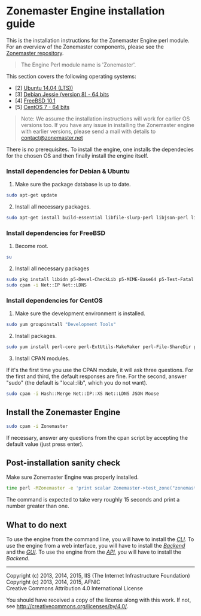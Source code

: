 # Zonemaster Engine installation guide

This is the installation instructions for the Zonemaster Engine perl
module. For an overview of the Zonemaster components, please see the
[Zonemaster repository](https://github.com/dotse/zonemaster).

>
> The Engine Perl module name is 'Zonemaster'.
>


This section covers the following operating systems:

 * [2] <a href="#Debian">Ubuntu 14.04 (LTS))</a>
 * [3] <a href="#Debian">Debian Jessie (version 8) - 64 bits</a>
 * [4] <a href="#FreeBSD">FreeBSD 10.1</a>
 * [5] <a href="#CentOS">CentOS 7 - 64 bits</a>

>
> Note: We assume the installation instructions will work for earlier OS
> versions too. If you have any issue in installing the Zonemaster engine with
> earlier versions, please send a mail with details to contact@zonemaster.net
>

There is no prerequisites. To install the engine, one installs the dependecies
for the chosen OS and then finally install the engine itself.

### <a name="Debian"></a> Install dependencies for Debian & Ubuntu

1) Make sure the package database is up to date.

```sh
sudo apt-get update
```

2) Install all necessary packages.

```sh
sudo apt-get install build-essential libfile-slurp-perl libjson-perl liblist-moreutils-perl libio-socket-inet6-perl libmodule-find-perl libmoose-perl libfile-sharedir-perl libhash-merge-perl libreadonly-perl libmail-rfc822-address-perl libintl-xs-perl libssl-dev libdevel-checklib-perl libtest-fatal-perl libtie-simple-perl libio-capture-perl libgeography-countries-perl libidn11-dev gettext
```


### <a name="FreeBSD"></a> Install dependencies for FreeBSD 

1) Become root.

```sh
su
```

2) Install all necessary packages

```sh
sudo pkg install libidn p5-Devel-CheckLib p5-MIME-Base64 p5-Test-Fatal p5-JSON-PP p5-IO-Socket-INET6 p5-Moose p5-Module-Find p5-JSON p5-File-ShareDir p5-File-Slurp p5-Mail-RFC822-Address p5-Hash-Merge p5-Time-HiRes p5-Locale-libintl p5-Readonly-XS p5-Tie-Simple p5-Math-BigInt p5-IP-Country p5-IO-Capture p5-List-MoreUtils
sudo cpan -i Net::IP Net::LDNS
```


### <a name="CentOS"></a> Install dependencies for CentOS 

1) Make sure the development environment is installed.

```sh
sudo yum groupinstall "Development Tools"
```

2) Install packages.

```sh
sudo yum install perl-core perl-ExtUtils-MakeMaker perl-File-ShareDir perl-File-Slurp perl-IO-Socket-INET6 perl-JSON perl-List-MoreUtils perl-Readonly perl-Time-HiRes perl-YAML libidn-devel perl-libintl perl-Devel-CheckLib openssl-devel perl-Test-Fatal
```

3) Install CPAN modules.

If it's the first time you use the CPAN module, it will ask three questions.
For the first and third, the default responses are fine. For the second, answer
"sudo" (the default is "local::lib", which you do not want).

```sh
sudo cpan -i Hash::Merge Net::IP::XS Net::LDNS JSON Moose
```

## Install the Zonemaster Engine

```sh
sudo cpan -i Zonemaster
```

If necessary, answer any questions from the cpan script by accepting the default value (just press enter).


## Post-installation sanity check

Make sure Zonemaster Engine was properly installed.

```sh
time perl -MZonemaster -e 'print scalar Zonemaster->test_zone("zonemaster.net"), "\n"'
```

The command is expected to take very roughly 15 seconds and print a number
greater than one.

## What to do next

To use the engine from the command line, you will have to install the
*[CLI](https://github.com/dotse/zonemaster-cli/blob/master/docs/installation.md)*. 
To use the engine from a web interface, you will have to install the
*[Backend](https://github.com/dotse/zonemaster-backend/blob/master/docs/installation.md)* and
the
*[GUI](https://github.com/dotse/zonemaster-gui/blob/master/docs/installation.md)*. 
To use the engine from the
*[API](https://github.com/dotse/zonemaster-backend/blob/master/docs/API.md)*, you will have to install the *Backend*.

-------

Copyright (c) 2013, 2014, 2015, IIS (The Internet Infrastructure Foundation)  
Copyright (c) 2013, 2014, 2015, AFNIC  
Creative Commons Attribution 4.0 International License

You should have received a copy of the license along with this
work.  If not, see <http://creativecommons.org/licenses/by/4.0/>.
